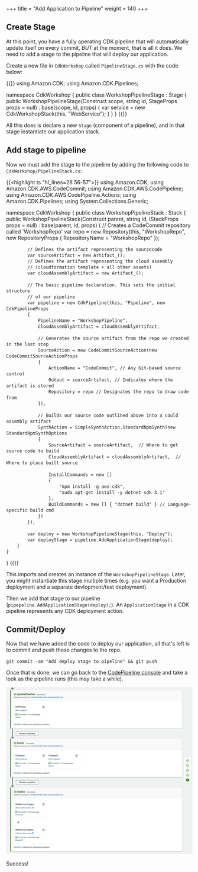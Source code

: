 +++
title = "Add Application to Pipeline"
weight = 140
+++

## Create Stage
At this point, you have a fully operating CDK pipeline that will automatically update itself on every commit, *BUT* at the moment, that is all it does. We need to add a stage to the pipeline that will deploy our application.

Create a new file in `CdkWorkshop` called `PipelineStage.cs` with the code below:

{{<highlight ts>}}
using Amazon.CDK;
using Amazon.CDK.Pipelines;

namespace CdkWorkshop
{
    public class WorkshopPipelineStage : Stage
    {
        public WorkshopPipelineStage(Construct scope, string id, StageProps props = null)
            : base(scope, id, props)
        {
            var service = new CdkWorkshopStack(this, "WebService");
        }
    }
}
{{</highlight>}}

All this does is declare a new `Stage` (component of a pipeline), and in that stage instantiate our application stack.

## Add stage to pipeline
Now we must add the stage to the pipeline by adding the following code to `CdkWorkshop/PipelineStack.cs`:

{{<highlight ts "hl_lines=28 56-57">}}
using Amazon.CDK;
using Amazon.CDK.AWS.CodeCommit;
using Amazon.CDK.AWS.CodePipeline;
using Amazon.CDK.AWS.CodePipeline.Actions;
using Amazon.CDK.Pipelines;
using System.Collections.Generic;

namespace CdkWorkshop
{
    public class WorkshopPipelineStack : Stack
    {
        public WorkshopPipelineStack(Construct parent, string id, IStackProps props = null) : base(parent, id, props)
        {
            // Creates a CodeCommit repository called 'WorkshopRepo'
            var repo = new Repository(this, "WorkshopRepo", new RepositoryProps
            {
                RepositoryName = "WorkshopRepo"
            });

            // Defines the artifact representing the sourcecode
            var sourceArtifact = new Artifact_();
            // Defines the artifact representing the cloud assembly 
            // (cloudformation template + all other assets)
            var cloudAssemblyArtifact = new Artifact_();

            // The basic pipeline declaration. This sets the initial structure
            // of our pipeline
            var pipeline = new CdkPipeline(this, "Pipeline", new CdkPipelineProps
            {
                PipelineName = "WorkshopPipeline",
                CloudAssemblyArtifact = cloudAssemblyArtifact,

                // Generates the source artifact from the repo we created in the last step
                SourceAction = new CodeCommitSourceAction(new CodeCommitSourceActionProps
                {
                    ActionName = "CodeCommit", // Any Git-based source control
                    Output = sourceArtifact, // Indicates where the artifact is stored
                    Repository = repo // Designates the repo to draw code from
                }),

                // Builds our source code outlined above into a could assembly artifact
                SynthAction = SimpleSynthAction.StandardNpmSynth(new StandardNpmSynthOptions
                {
                    SourceArtifact = sourceArtifact,  // Where to get source code to build
                    CloudAssemblyArtifact = cloudAssemblyArtifact,  // Where to place built source

                    InstallCommands = new [] 
                    {
                        "npm install -g aws-cdk", 
                        "sudo apt-get install -y dotnet-sdk-3.1"
                    },
                    BuildCommands = new [] { "dotnet build" } // Language-specific build cmd
                })
            });

            var deploy = new WorkshopPipelineStage(this, "Deploy");
            var deployStage = pipeline.AddApplicationStage(deploy);
        }
    }
}
{{</highlight>}}

This imports and creates an instance of the `WorkshopPipelineStage`. Later, you might instantiate this stage multiple times (e.g. you want a Production deployment and a separate devlopment/test deployment).

Then we add that stage to our pipeline (`pipepeline.AddApplicationStage(deploy);`). An `ApplicationStage` in a CDK pipeline represents any CDK deployment action.

## Commit/Deploy
Now that we have added the code to deploy our application, all that's left is to commit and push those changes to the repo.

```
git commit -am "Add deploy stage to pipeline" && git push
```

Once that is done, we can go back to the [CodePipeline console](https://us-west-2.console.aws.amazon.com/codesuite/codepipeline/pipelines) and take a look as the pipeline runs (this may take a while).

![](./pipeline-succeed.png)

Success!
